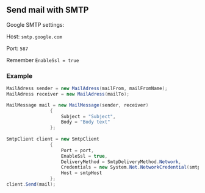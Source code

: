 ## Send mail with SMTP 

Google SMTP settings:

Host: `smtp.google.com`

Port: `587`

Remember `EnableSsl = true`

### Example
```csharp
MailAdress sender = new MailAdress(mailFrom, mailFromName);
MailAdress receiver = new MailAdress(mailTo);

MailMessage mail = new MailMessage(sender, receiver)
                {
                    Subject = "Subject",
                    Body = "Body text"
                };
                
SmtpClient client = new SmtpClient
                {
                    Port = port,
                    EnableSsl = true,
                    DeliveryMethod = SmtpDeliveryMethod.Network,
                    Credentials = new System.Net.NetworkCredential(smtpUsername, smtpPassword),
                    Host = smtpHost
                };
client.Send(mail);
```

